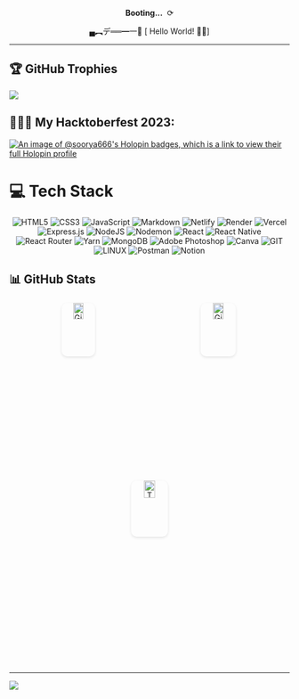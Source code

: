 
<div align="center">

**Booting...** &nbsp;⟳ <br> 
</div>

<div align="center">
▄︻デ══━一💨  [ Hello World! 👋🏽]
</div>

---

## 🏆 GitHub Trophies

![](https://github-profile-trophy.vercel.app/?username=Soorya666&theme=radical&no-frame=false&no-bg=false&margin-w=4)
## 👨🏽‍💻 My Hacktoberfest 2023:<br>
[![An image of @soorya666's Holopin badges, which is a link to view their full Holopin profile](https://holopin.me/soorya666)](https://holopin.io/@soorya666)


# 💻 Tech Stack

<div align="center">

![HTML5](https://img.shields.io/badge/html5-%23E34F26.svg?style=for-the-badge&logo=html5&logoColor=white)
![CSS3](https://img.shields.io/badge/css3-%231572B6.svg?style=for-the-badge&logo=css3&logoColor=white)
![JavaScript](https://img.shields.io/badge/javascript-%23323330.svg?style=for-the-badge&logo=javascript&logoColor=%23F7DF1E)
![Markdown](https://img.shields.io/badge/markdown-%23000000.svg?style=for-the-badge&logo=markdown&logoColor=white)
![Netlify](https://img.shields.io/badge/netlify-%23000000.svg?style=for-the-badge&logo=netlify&logoColor=%2300C7B7)
![Render](https://img.shields.io/badge/Render-%2346E3B7.svg?style=for-the-badge&logo=render&logoColor=white)
![Vercel](https://img.shields.io/badge/vercel-%23000000.svg?style=for-the-badge&logo=vercel&logoColor=white)
![Express.js](https://img.shields.io/badge/express.js-%23404d59.svg?style=for-the-badge&logo=express&logoColor=%2361DAFB)
![NodeJS](https://img.shields.io/badge/node.js-6DA55F?style=for-the-badge&logo=node.js&logoColor=white)
![Nodemon](https://img.shields.io/badge/nodemon-%23323330.svg?style=for-the-badge&logo=nodemon&logoColor=%23BBDEAD)
![React](https://img.shields.io/badge/react-%2320232a.svg?style=for-the-badge&logo=react&logoColor=%2361DAFB)
![React Native](https://img.shields.io/badge/react_native-%2320232a.svg?style=for-the-badge&logo=react&logoColor=%2361DAFB)
![React Router](https://img.shields.io/badge/React_Router-CA4245?style=for-the-badge&logo=react-router&logoColor=white)
![Yarn](https://img.shields.io/badge/yarn-%232C8EBB.svg?style=for-the-badge&logo=yarn&logoColor=white)
![MongoDB](https://img.shields.io/badge/MongoDB-%234ea94b.svg?style=for-the-badge&logo=mongodb&logoColor=white)
![Adobe Photoshop](https://img.shields.io/badge/adobe%20photoshop-%2331A8FF.svg?style=for-the-badge&logo=adobe%20photoshop&logoColor=white)
![Canva](https://img.shields.io/badge/Canva-%2300C4CC.svg?style=for-the-badge&logo=Canva&logoColor=white)
![GIT](https://img.shields.io/badge/Git-fc6d26?style=for-the-badge&logo=git&logoColor=white)
![LINUX](https://img.shields.io/badge/Linux-FCC624?style=for-the-badge&logo=linux&logoColor=black)
![Postman](https://img.shields.io/badge/Postman-FF6C37?style=for-the-badge&logo=postman&logoColor=white)
![Notion](https://img.shields.io/badge/Notion-%23000000.svg?style=for-the-badge&logo=notion&logoColor=white)

</div>




## 📊 GitHub Stats

<div align="center" style="display: flex; flex-wrap: wrap; justify-content: space-around; margin: 10px auto;">

  <a href="https://github.com/Soorya666" target="_blank" rel="noopener noreferrer">
    <img src="https://github-readme-stats.vercel.app/api?username=Soorya666&theme=midnight-purple&hide_border=false&include_all_commits=true&count_private=true" alt="GitHub Stats (Soorya666)" style="width: 30%; border-radius: 10px; box-shadow: 0 2px 5px rgba(0, 0, 0, 0.1); margin: 5px;" />
  </a>

  <a href="https://github.com/Soorya666" target="_blank" rel="noopener noreferrer">
    <img src="https://github-readme-streak-stats.herokuapp.com/?user=Soorya666&theme=midnight-purple&hide_border=false" alt="GitHub Streak (Soorya666)" style="width: 30%; border-radius: 10px; box-shadow: 0 2px 5px rgba(0, 0, 0, 0.1); margin: 5px;" />
  </a>

  <a href="https://github.com/Soorya666" target="_blank" rel="noopener noreferrer">
    <img src="https://github-readme-stats.vercel.app/api/top-langs/?username=Soorya666&theme=midnight-purple&hide_border=false&include_all_commits=true&count_private=true&layout=compact" alt="Top Languages (Soorya666)" style="width: 30%; border-radius: 10px; box-shadow: 0 2px 5px rgba(0, 0, 0, 0.1); margin: 5px;" />
  </a>

</div>


***
[![](https://visitcount.itsvg.in/api?id=mehBOOBa&label=Profile%20Views&color=1&icon=5&pretty=false)](https://visitcount.itsvg.in)
